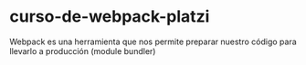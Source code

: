 # curso-de-webpack-platzi
Webpack es una herramienta que nos permite preparar nuestro código para llevarlo a producción (module bundler)
